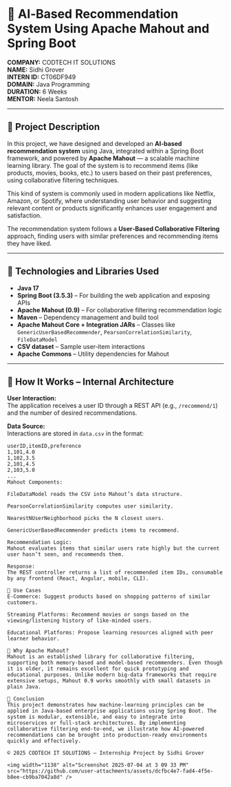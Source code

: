 # 🧠 AI‑Based Recommendation System Using Apache Mahout and Spring Boot

**COMPANY:** CODTECH IT SOLUTIONS  
**NAME:** Sidhi Grover  
**INTERN ID:** CT06DF949  
**DOMAIN:** Java Programming  
**DURATION:** 6 Weeks  
**MENTOR:** Neela Santosh

---

## 🔷 Project Description

In this project, we have designed and developed an **AI‑based recommendation system** using Java, integrated within a Spring Boot framework, and powered by **Apache Mahout** — a scalable machine learning library. The goal of the system is to recommend items (like products, movies, books, etc.) to users based on their past preferences, using collaborative filtering techniques.

This kind of system is commonly used in modern applications like Netflix, Amazon, or Spotify, where understanding user behavior and suggesting relevant content or products significantly enhances user engagement and satisfaction.

The recommendation system follows a **User‑Based Collaborative Filtering** approach, finding users with similar preferences and recommending items they have liked.

---

## 🔷 Technologies and Libraries Used

- **Java 17**
- **Spring Boot (3.5.3)** – For building the web application and exposing APIs
- **Apache Mahout (0.9)** – For collaborative filtering recommendation logic
- **Maven** – Dependency management and build tool
- **Apache Mahout Core + Integration JARs** – Classes like `GenericUserBasedRecommender`, `PearsonCorrelationSimilarity`, `FileDataModel`
- **CSV dataset** – Sample user‑item interactions
- **Apache Commons** – Utility dependencies for Mahout

---

## 🔷 How It Works – Internal Architecture

**User Interaction:**  
The application receives a user ID through a REST API (e.g., `/recommend/1`) and the number of desired recommendations.

**Data Source:**  
Interactions are stored in `data.csv` in the format:

```csv
userID,itemID,preference
1,101,4.0
1,102,3.5
2,101,4.5
2,103,5.0
...
Mahout Components:

FileDataModel reads the CSV into Mahout’s data structure.

PearsonCorrelationSimilarity computes user similarity.

NearestNUserNeighborhood picks the N closest users.

GenericUserBasedRecommender predicts items to recommend.

Recommendation Logic:
Mahout evaluates items that similar users rate highly but the current user hasn’t seen, and recommends them.

Response:
The REST controller returns a list of recommended item IDs, consumable by any frontend (React, Angular, mobile, CLI).

🔷 Use Cases
E‑Commerce: Suggest products based on shopping patterns of similar customers.

Streaming Platforms: Recommend movies or songs based on the viewing/listening history of like‑minded users.

Educational Platforms: Propose learning resources aligned with peer learner behavior.

🔷 Why Apache Mahout?
Mahout is an established library for collaborative filtering, supporting both memory‑based and model‑based recommenders. Even though it is older, it remains excellent for quick prototyping and educational purposes. Unlike modern big‑data frameworks that require extensive setups, Mahout 0.9 works smoothly with small datasets in plain Java.

🔷 Conclusion
This project demonstrates how machine‑learning principles can be applied in Java‑based enterprise applications using Spring Boot. The system is modular, extensible, and easy to integrate into microservices or full‑stack architectures. By implementing collaborative filtering end‑to‑end, we illustrate how AI‑powered recommendations can be brought into production‑ready environments quickly and effectively.

© 2025 CODTECH IT SOLUTIONS — Internship Project by Sidhi Grover

<img width="1138" alt="Screenshot 2025-07-04 at 3 09 33 PM" src="https://github.com/user-attachments/assets/dcfbc4e7-fad4-4f5e-b8ee-cb9ba7042a8d" />


